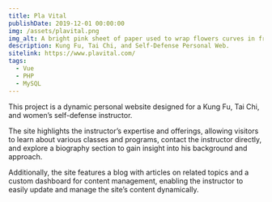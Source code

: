 ```yaml
---
title: Pla Vital
publishDate: 2019-12-01 00:00:00
img: /assets/plavital.png
img_alt: A bright pink sheet of paper used to wrap flowers curves in front of rich blue background
description: Kung Fu, Tai Chi, and Self-Defense Personal Web.
sitelink: https://www.plavital.com/
tags:
  - Vue
  - PHP
  - MySQL
---
```


This project is a dynamic personal website designed for a Kung Fu, Tai Chi, and women’s self-defense instructor.

The site highlights the instructor’s expertise and offerings, allowing visitors to learn about various classes and programs, contact the instructor directly, and explore a biography section to gain insight into his background and approach.

Additionally, the site features a blog with articles on related topics and a custom dashboard for content management, enabling the instructor to easily update and manage the site’s content dynamically.